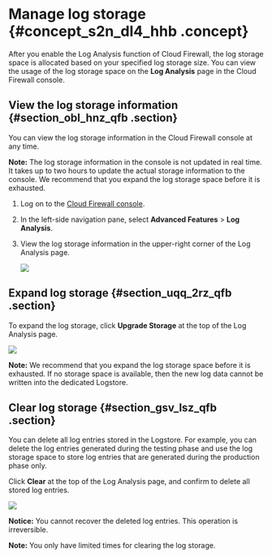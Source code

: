 # Manage log storage {#concept_s2n_dl4_hhb .concept}

After you enable the Log Analysis function of Cloud Firewall, the log storage space is allocated based on your specified log storage size. You can view the usage of the log storage space on the **Log Analysis** page in the Cloud Firewall console.

## View the log storage information {#section_obl_hnz_qfb .section}

You can view the log storage information in the Cloud Firewall console at any time.

**Note:** The log storage information in the console is not updated in real time. It takes up to two hours to update the actual storage information to the console. We recommend that you expand the log storage space before it is exhausted.

1.  Log on to the [Cloud Firewall console](https://partners-intl.console.aliyun.com/#/cfwnext).
2.  In the left-side navigation pane, select **Advanced Features** \> **Log Analysis**.
3.  View the log storage information in the upper-right corner of the Log Analysis page.

    ![](http://static-aliyun-doc.oss-cn-hangzhou.aliyuncs.com/assets/img/154334/155922105443271_en-US.png)


## Expand log storage {#section_uqq_2rz_qfb .section}

To expand the log storage, click **Upgrade Storage** at the top of the Log Analysis page.

![](http://static-aliyun-doc.oss-cn-hangzhou.aliyuncs.com/assets/img/154334/155922105548324_en-US.png)

**Note:** We recommend that you expand the log storage space before it is exhausted. If no storage space is available, then the new log data cannot be written into the dedicated Logstore.

## Clear log storage {#section_gsv_lsz_qfb .section}

You can delete all log entries stored in the Logstore. For example, you can delete the log entries generated during the testing phase and use the log storage space to store log entries that are generated during the production phase only.

Click **Clear** at the top of the Log Analysis page, and confirm to delete all stored log entries.

![](http://static-aliyun-doc.oss-cn-hangzhou.aliyuncs.com/assets/img/154334/155922105548325_en-US.png)

**Notice:** You cannot recover the deleted log entries. This operation is irreversible.

**Note:** You only have limited times for clearing the log storage.

